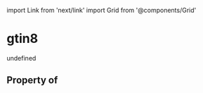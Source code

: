 import Link from 'next/link'
import Grid from '@components/Grid'

# gtin8

undefined

## Property of



